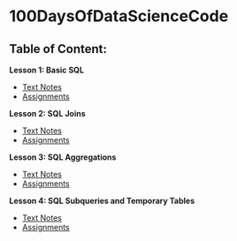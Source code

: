 # 100DaysOfDataScienceCode

## Table of Content:
**Lesson 1: Basic SQL**
  * [Text Notes](https://github.com/gabir-yusuf/100DaysOfDataScience/blob/master/1_Basic_SQL/Lesson_1_Basic%20SQL.pdf)
  * [Assignments](https://github.com/gabir-yusuf/100DaysOfDataScience/tree/master/1_Basic_SQL)

**Lesson 2: SQL Joins**
  * [Text Notes](https://github.com/gabir-yusuf/100DaysOfDataScience/blob/master/2_SQL%20Joins/Lesson_2_SQL%20Joins.pdf)
  * [Assignments](https://github.com/gabir-yusuf/100DaysOfDataScience/tree/master/2_SQL%20Joins)

**Lesson 3: SQL Aggregations**
  * [Text Notes](https://github.com/gabir-yusuf/100DaysOfDataScience/blob/master/3.%20SQL%20Aggregations/Lesson%203_%20Introduction%20to%20Aggregation.pdf)
  * [Assignments](https://github.com/gabir-yusuf/100DaysOfDataScience/tree/master/3.%20SQL%20Aggregations)
  
  
 **Lesson 4: SQL Subqueries and Temporary Tables**
  * [Text Notes](https://github.com/gabir-yusuf/100DaysOfDataScience/blob/master/4.%20SQL%20Subqueries%20%26%20Temporary%20Tables/Lesson%204_%20SQL%20Subqueries%20%26%20Temporary%20Tables%20.pdf)
  * [Assignments](https://github.com/gabir-yusuf/100DaysOfDataScience/tree/master/4.%20SQL%20Subqueries%20%26%20Temporary%20Tables)
